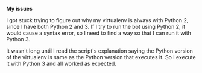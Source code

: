 **My issues**

I got stuck trying to figure out why my virtualenv is always with Python 2, 
since I have both Python 2 and 3. If I try to run the bot using Python 2, it 
would cause a syntax error, so I need to find a way so that I can run it with 
Python 3.

It wasn't long until I read the script's explanation saying the Python 
version of the virtualenv is same as the Python version that executes it. So I 
execute it with Python 3 and all worked as expected. 